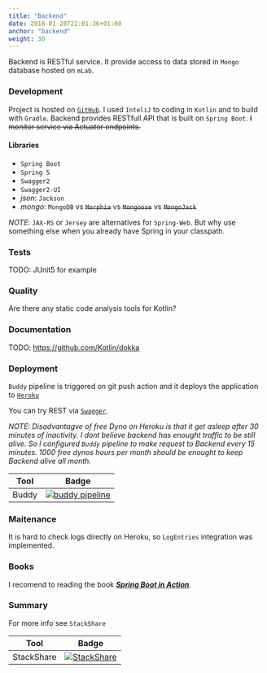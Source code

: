 ```yaml
---
title: "Backend"
date: 2018-01-28T22:01:36+01:00
anchor: "backend"
weight: 30
---
```


Backend is RESTful service. It provide access to data stored in `Mongo` database hosted on `mLab`.

### Development 

Project is hosted on [`GitHub`](https://github.com/frido/mvnrepo-backend).
I used `InteliJ` to coding in `Kotlin` and to build with `Gradle`. Backend provides RESTfull API that is built on `Spring Boot`.
~~I monitor service via Actuator endpoints.~~

#### Libraries

* `Spring Boot`
* `Spring 5`
* `Swagger2`
* `Swagger2-UI`
* *json*: `Jackson`
* *mongo*: `MongoDB` vs ~~`Morphia`~~ vs ~~`Mongoose`~~ vs ~~`MongoJack`~~

*NOTE*: `JAX-RS` or `Jersey` are alternatives for `Spring-Web`. But why use something else when you already have Spring in your classpath.

### Tests

TODO: JUnit5 for example

### Quality

Are there any static code analysis tools for Kotlin?

### Documentation

TODO: https://github.com/Kotlin/dokka

### Deployment

`Buddy` pipeline is triggered on git push action and it deploys the application to [`Heroku`](https://mvnrepo-backend.herokuapp.com/)

You can try REST via [`Swagger`](https://mvnrepo-backend.herokuapp.com/swagger-ui.html).

*NOTE: Disadvantagve of free Dyno on Heroku is that it get asleep after 30 minutes of inactivity. I dont believe backend has enought traffic to be still alive. So I configured `Buddy` pipeline to make request to Backend every 15 minutes. 1000 free dynos hours per month should be enought to keep Backend alive all month.*

| Tool | Badge |
| ---  | ---   |
| Buddy | [![buddy pipeline](https://app.buddy.works/fridrichpeter/mvnrepo-backend/pipelines/pipeline/128730/badge.svg?token=7e655371adbe49225d540916417d681bfffc656638c4af50ee9f6b6c2e1801bd "buddy pipeline")](https://app.buddy.works/fridrichpeter/mvnrepo-backend/pipelines/pipeline/128730) |

### Maitenance

It is hard to check logs directly on Heroku, so `LogEntries` integration was implemented.

### Books

I recomend to reading the book [***Spring Boot in Action***](https://www.amazon.com/Spring-Boot-Action-Craig-Walls/dp/1617292540).

### Summary

For more info see `StackShare`

| Tool | Badge |
| ---  | ---   |
| StackShare | [![StackShare](https://img.shields.io/badge/tech-stack-0690fa.svg?style=flat)](https://stackshare.io/frido/mvnrepo-backend) |
